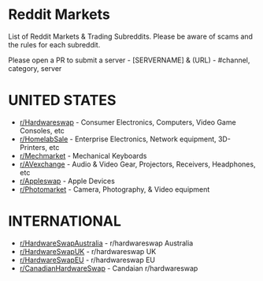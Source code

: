 # Reddit Markets

List of Reddit Markets & Trading Subreddits. Please be aware of scams and the rules for each subreddit. 

Please open a PR to submit a server - [SERVERNAME] & (URL) - #channel, category, server

# UNITED STATES
- [r/Hardwareswap](https://www.reddit.com/r/hardwareswap/) - Consumer Electronics, Computers, Video Game Consoles, etc
- [r/HomelabSale](https://www.reddit.com/r/homelabsales/) - Enterprise Electronics, Network equipment, 3D-Printers, etc
- [r/Mechmarket](https://www.reddit.com/r/mechmarket) - Mechanical Keyboards
- [r/AVexchange](https://www.reddit.com/r/AVexchange) - Audio & Video Gear, Projectors, Receivers, Headphones, etc
- [r/Appleswap](https://www.reddit.com/r/appleswap/) - Apple Devices
- [r/Photomarket](https://www.reddit.com/r/photomarket/) - Camera, Photography, & Video equipment

# INTERNATIONAL 
- [r/HardwareSwapAustralia](https://www.reddit.com/r/hardwareswapaustralia/) - r/hardwareswap Australia 
- [r/HardwareSwapUK](https://www.reddit.com/r/HardwareSwapUK/) - r/hardwareswap UK
- [r/HardwareSwapEU](https://www.reddit.com/r/HardwareSwapEU/) - r/hardwareswap EU
- [r/CanadianHardwareSwap](https://www.reddit.com/r/CanadianHardwareSwap/) - Candaian r/hardwareswap
